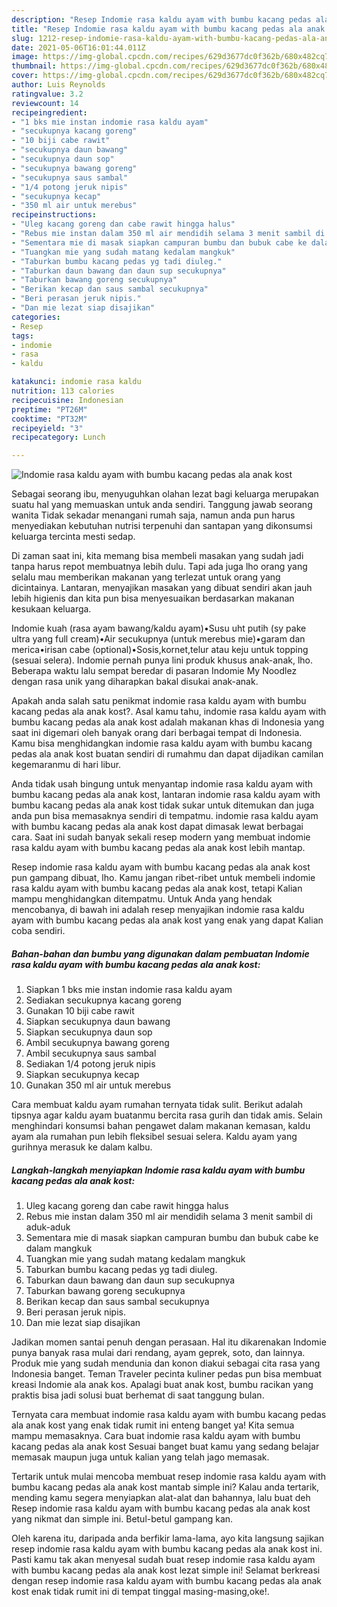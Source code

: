```yaml
---
description: "Resep Indomie rasa kaldu ayam with bumbu kacang pedas ala anak kost yang sedap Untuk Jualan"
title: "Resep Indomie rasa kaldu ayam with bumbu kacang pedas ala anak kost yang sedap Untuk Jualan"
slug: 1212-resep-indomie-rasa-kaldu-ayam-with-bumbu-kacang-pedas-ala-anak-kost-yang-sedap-untuk-jualan
date: 2021-05-06T16:01:44.011Z
image: https://img-global.cpcdn.com/recipes/629d3677dc0f362b/680x482cq70/indomie-rasa-kaldu-ayam-with-bumbu-kacang-pedas-ala-anak-kost-foto-resep-utama.jpg
thumbnail: https://img-global.cpcdn.com/recipes/629d3677dc0f362b/680x482cq70/indomie-rasa-kaldu-ayam-with-bumbu-kacang-pedas-ala-anak-kost-foto-resep-utama.jpg
cover: https://img-global.cpcdn.com/recipes/629d3677dc0f362b/680x482cq70/indomie-rasa-kaldu-ayam-with-bumbu-kacang-pedas-ala-anak-kost-foto-resep-utama.jpg
author: Luis Reynolds
ratingvalue: 3.2
reviewcount: 14
recipeingredient:
- "1 bks mie instan indomie rasa kaldu ayam"
- "secukupnya kacang goreng"
- "10 biji cabe rawit"
- "secukupnya daun bawang"
- "secukupnya daun sop"
- "secukupnya bawang goreng"
- "secukupnya saus sambal"
- "1/4 potong jeruk nipis"
- "secukupnya kecap"
- "350 ml air untuk merebus"
recipeinstructions:
- "Uleg kacang goreng dan cabe rawit hingga halus"
- "Rebus mie instan dalam 350 ml air mendidih selama 3 menit sambil di aduk-aduk"
- "Sementara mie di masak siapkan campuran bumbu dan bubuk cabe ke dalam mangkuk"
- "Tuangkan mie yang sudah matang kedalam mangkuk"
- "Taburkan bumbu kacang pedas yg tadi diuleg."
- "Taburkan daun bawang dan daun sup secukupnya"
- "Taburkan bawang goreng secukupnya"
- "Berikan kecap dan saus sambal secukupnya"
- "Beri perasan jeruk nipis."
- "Dan mie lezat siap disajikan"
categories:
- Resep
tags:
- indomie
- rasa
- kaldu

katakunci: indomie rasa kaldu 
nutrition: 113 calories
recipecuisine: Indonesian
preptime: "PT26M"
cooktime: "PT32M"
recipeyield: "3"
recipecategory: Lunch

---
```



![Indomie rasa kaldu ayam with bumbu kacang pedas ala anak kost](https://img-global.cpcdn.com/recipes/629d3677dc0f362b/680x482cq70/indomie-rasa-kaldu-ayam-with-bumbu-kacang-pedas-ala-anak-kost-foto-resep-utama.jpg)

Sebagai seorang ibu, menyuguhkan olahan lezat bagi keluarga merupakan suatu hal yang memuaskan untuk anda sendiri. Tanggung jawab seorang  wanita Tidak sekadar menangani rumah saja, namun anda pun harus menyediakan kebutuhan nutrisi terpenuhi dan santapan yang dikonsumsi keluarga tercinta mesti sedap.

Di zaman  saat ini, kita memang bisa membeli masakan yang sudah jadi tanpa harus repot membuatnya lebih dulu. Tapi ada juga lho orang yang selalu mau memberikan makanan yang terlezat untuk orang yang dicintainya. Lantaran, menyajikan masakan yang dibuat sendiri akan jauh lebih higienis dan kita pun bisa menyesuaikan berdasarkan makanan kesukaan keluarga. 

Indomie kuah (rasa ayam bawang/kaldu ayam)•Susu uht putih (sy pake ultra yang full cream)•Air secukupnya (untuk merebus mie)•garam dan merica•irisan cabe (optional)•Sosis,kornet,telur atau keju untuk topping (sesuai selera). Indomie pernah punya lini produk khusus anak-anak, lho. Beberapa waktu lalu sempat beredar di pasaran Indomie My Noodlez dengan rasa unik yang diharapkan bakal disukai anak-anak.

Apakah anda salah satu penikmat indomie rasa kaldu ayam with bumbu kacang pedas ala anak kost?. Asal kamu tahu, indomie rasa kaldu ayam with bumbu kacang pedas ala anak kost adalah makanan khas di Indonesia yang saat ini digemari oleh banyak orang dari berbagai tempat di Indonesia. Kamu bisa menghidangkan indomie rasa kaldu ayam with bumbu kacang pedas ala anak kost buatan sendiri di rumahmu dan dapat dijadikan camilan kegemaranmu di hari libur.

Anda tidak usah bingung untuk menyantap indomie rasa kaldu ayam with bumbu kacang pedas ala anak kost, lantaran indomie rasa kaldu ayam with bumbu kacang pedas ala anak kost tidak sukar untuk ditemukan dan juga anda pun bisa memasaknya sendiri di tempatmu. indomie rasa kaldu ayam with bumbu kacang pedas ala anak kost dapat dimasak lewat berbagai cara. Saat ini sudah banyak sekali resep modern yang membuat indomie rasa kaldu ayam with bumbu kacang pedas ala anak kost lebih mantap.

Resep indomie rasa kaldu ayam with bumbu kacang pedas ala anak kost pun gampang dibuat, lho. Kamu jangan ribet-ribet untuk membeli indomie rasa kaldu ayam with bumbu kacang pedas ala anak kost, tetapi Kalian mampu menghidangkan ditempatmu. Untuk Anda yang hendak mencobanya, di bawah ini adalah resep menyajikan indomie rasa kaldu ayam with bumbu kacang pedas ala anak kost yang enak yang dapat Kalian coba sendiri.

<!--inarticleads1-->

##### Bahan-bahan dan bumbu yang digunakan dalam pembuatan Indomie rasa kaldu ayam with bumbu kacang pedas ala anak kost:

1. Siapkan 1 bks mie instan indomie rasa kaldu ayam
1. Sediakan secukupnya kacang goreng
1. Gunakan 10 biji cabe rawit
1. Siapkan secukupnya daun bawang
1. Siapkan secukupnya daun sop
1. Ambil secukupnya bawang goreng
1. Ambil secukupnya saus sambal
1. Sediakan 1/4 potong jeruk nipis
1. Siapkan secukupnya kecap
1. Gunakan 350 ml air untuk merebus


Cara membuat kaldu ayam rumahan ternyata tidak sulit. Berikut adalah tipsnya agar kaldu ayam buatanmu bercita rasa gurih dan tidak amis. Selain menghindari konsumsi bahan pengawet dalam makanan kemasan, kaldu ayam ala rumahan pun lebih fleksibel sesuai selera. Kaldu ayam yang gurihnya merasuk ke dalam kalbu. 

<!--inarticleads2-->

##### Langkah-langkah menyiapkan Indomie rasa kaldu ayam with bumbu kacang pedas ala anak kost:

1. Uleg kacang goreng dan cabe rawit hingga halus
1. Rebus mie instan dalam 350 ml air mendidih selama 3 menit sambil di aduk-aduk
1. Sementara mie di masak siapkan campuran bumbu dan bubuk cabe ke dalam mangkuk
1. Tuangkan mie yang sudah matang kedalam mangkuk
1. Taburkan bumbu kacang pedas yg tadi diuleg.
1. Taburkan daun bawang dan daun sup secukupnya
1. Taburkan bawang goreng secukupnya
1. Berikan kecap dan saus sambal secukupnya
1. Beri perasan jeruk nipis.
1. Dan mie lezat siap disajikan


Jadikan momen santai penuh dengan perasaan. Hal itu dikarenakan Indomie punya banyak rasa mulai dari rendang, ayam geprek, soto, dan lainnya. Produk mie yang sudah mendunia dan konon diakui sebagai cita rasa yang Indonesia banget. Teman Traveler pecinta kuliner pedas pun bisa membuat kreasi Indomie ala anak kos. Apalagi buat anak kost, bumbu racikan yang praktis bisa jadi solusi buat berhemat di saat tanggung bulan. 

Ternyata cara membuat indomie rasa kaldu ayam with bumbu kacang pedas ala anak kost yang enak tidak rumit ini enteng banget ya! Kita semua mampu memasaknya. Cara buat indomie rasa kaldu ayam with bumbu kacang pedas ala anak kost Sesuai banget buat kamu yang sedang belajar memasak maupun juga untuk kalian yang telah jago memasak.

Tertarik untuk mulai mencoba membuat resep indomie rasa kaldu ayam with bumbu kacang pedas ala anak kost mantab simple ini? Kalau anda tertarik, mending kamu segera menyiapkan alat-alat dan bahannya, lalu buat deh Resep indomie rasa kaldu ayam with bumbu kacang pedas ala anak kost yang nikmat dan simple ini. Betul-betul gampang kan. 

Oleh karena itu, daripada anda berfikir lama-lama, ayo kita langsung sajikan resep indomie rasa kaldu ayam with bumbu kacang pedas ala anak kost ini. Pasti kamu tak akan menyesal sudah buat resep indomie rasa kaldu ayam with bumbu kacang pedas ala anak kost lezat simple ini! Selamat berkreasi dengan resep indomie rasa kaldu ayam with bumbu kacang pedas ala anak kost enak tidak rumit ini di tempat tinggal masing-masing,oke!.

